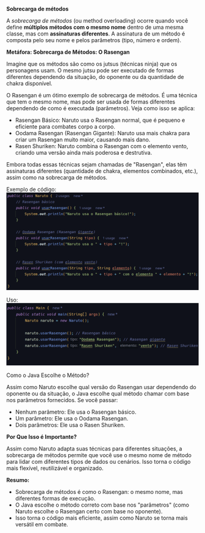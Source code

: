 
**Sobrecarga de métodos**

A _sobrecarga de métodos_ (ou method overloading) ocorre quando você define __múltiplos
métodos com o mesmo nome__ dentro de uma mesma classe, mas com __assinaturas diferentes__.
A assinatura de um método é composta pelo seu nome e pelos parâmetros (tipo, número e ordem).

**Metáfora: Sobrecarga de Métodos: O Rasengan**

Imagine que os métodos são como os jutsus (técnicas ninja) que os personagens usam. 
O mesmo jutsu pode ser executado de formas diferentes dependendo da situação, do oponente 
ou da quantidade de chakra disponível.

O Rasengan é um ótimo exemplo de sobrecarga de métodos. É uma técnica que tem o mesmo nome, 
mas pode ser usada de formas diferentes dependendo de como é executada (parâmetros). 
Veja como isso se aplica:

- Rasengan Básico: Naruto usa o Rasengan normal, que é pequeno e eficiente para combates 
corpo a corpo.
- Oodama Rasengan (Rasengan Gigante): Naruto usa mais chakra para criar um Rasengan muito maior,
causando mais dano.
- Rasen Shuriken: Naruto combina o Rasengan com o elemento vento, criando uma versão ainda
mais poderosa e destrutiva.

Embora todas essas técnicas sejam chamadas de "Rasengan", elas têm assinaturas diferentes
(quantidade de chakra, elementos combinados, etc.), assim como na sobrecarga de métodos.

Exemplo de código:
![img.png](img.png)

Uso:
![img_1.png](img_1.png)


Como o Java Escolhe o Método?

Assim como Naruto escolhe qual versão do Rasengan usar dependendo do oponente ou da situação, 
o Java escolhe qual método chamar com base nos parâmetros fornecidos. Se você passar:

- Nenhum parâmetro: Ele usa o Rasengan básico.
- Um parâmetro: Ele usa o Oodama Rasengan.
- Dois parâmetros: Ele usa o Rasen Shuriken.


**Por Que Isso é Importante?**

Assim como Naruto adapta suas técnicas para diferentes situações, a sobrecarga de métodos permite 
que você use o mesmo nome de método para lidar com diferentes tipos de dados ou cenários. 
Isso torna o código mais flexível, reutilizável e organizado.

**Resumo:**

- Sobrecarga de métodos é como o Rasengan: o mesmo nome, mas diferentes formas de execução.
- O Java escolhe o método correto com base nos "parâmetros" (como Naruto escolhe o Rasengan certo com base no oponente).
- Isso torna o código mais eficiente, assim como Naruto se torna mais versátil em combate.




